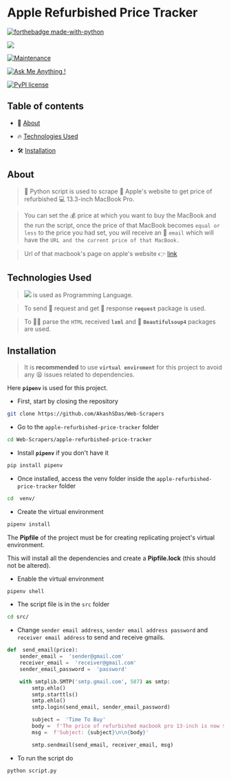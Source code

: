 # Apple Refurbished Price Tracker

[![forthebadge made-with-python](http://ForTheBadge.com/images/badges/made-with-python.svg)](https://www.python.org/)

[![](https://img.shields.io/badge/python-3.8-blue.svg)](https://www.python.org/downloads/release/python-380/)

[![Maintenance](https://img.shields.io/badge/Maintained%3F-yes-green.svg)](https://github.com/AkashSDas)

[![Ask Me Anything !](https://img.shields.io/badge/Ask%20me-anything-1abc9c.svg)](https://github.com/AkashSDas)

[![PyPI license](https://img.shields.io/pypi/l/ansicolortags.svg)](LICENSE)

## Table of contents

- 🧐 [ About](#about)

- 🔥 [Technologies Used](#technologies-used)

- 🛠 [Installation](#installation)

## About

> 🐍 Python script is used to scrape 🍎 Apple's website to get price of refurbished 💻 13.3-inch MacBook Pro.

> You can set the 💰 price at which you want to buy the MacBook and the run the script, once the price of that MacBook becomes `equal or less` to the price you had set, you will receive an 💌 `email` which will have the `URL and the current price of that MacBook.`

> Url of that macbook's page on apple's website 👉 [link](https://www.apple.com/shop/product/FUHN2LL/A/refurbished-133-inch-macbook-pro-14ghz-quad-core-intel-core-i5-with-retina-display-space-gray?fnode=967ede1640460de801fd08be8545d04c003936c10908794cc2dcf3bec31bab2eb968a73b29285f05fcbcb750688d2990f4babb5fc9112ecf301d79a898a95032f9f903bdc9c775faca59b895ed2d18c5)

## Technologies Used

> [![](https://img.shields.io/badge/python-3.8-blue.svg)](https://www.python.org/downloads/release/python-380/) is used as Programming Language.

> To send 🙏 request and get 🤲 response **`request`** package is used.

> To 🏋️‍♀️ parse the `HTML` received **`lxml`** and 🍜 **`Beautifulsoup4`** packages are used.

## Installation

> It is **recommended** to use **`virtual enviroment`** for this project to avoid any 😫 issues related to dependencies.

Here **`pipenv`** is used for this project.

- First, start by closing the repository

```bash
git clone https://github.com/AkashSDas/Web-Scrapers
```

- Go to the `apple-refurbished-price-tracker` folder

```bash
cd Web-Scrapers/apple-refurbished-price-tracker
```

- Install **`pipenv`** if you don't have it

```bash
pip install pipenv
```

- Once installed, access the venv folder inside the `apple-refurbished-price-tracker` folder

```bash
cd  venv/
```

- Create the virtual environment

```bash
pipenv install
```

The **Pipfile** of the project must be for creating replicating project's virtual environment.

This will install all the dependencies and create a **Pipfile.lock** (this should not be altered).

- Enable the virtual environment

```bash
pipenv shell
```

- The script file is in the `src` folder

```bash
cd src/
```

- Change `sender email address`, `sender email address password` and `receiver email address` to send and receive gmails.

```python
def  send_email(price):
	sender_email =  'sender@gmail.com'
	receiver_email =  'receiver@gmail.com'
	sender_email_password =  'password'

	with smtplib.SMTP('smtp.gmail.com', 587) as smtp:
		smtp.ehlo()
		smtp.starttls()
		smtp.ehlo()
		smtp.login(send_email, sender_email_password)

		subject =  'Time To Buy'
		body =  f'The price of refurbished macbook pro 13-inch is now ${price}\n\n{URL}'
		msg =  f'Subject: {subject}\n\n{body}'

		smtp.sendmail(send_email, receiver_email, msg)
```

- To run the script do

```bash
python script.py
```
